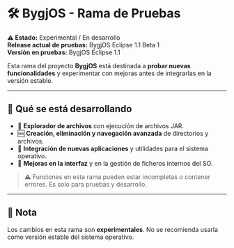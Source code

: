 # 🛠 BygjOS - Rama de Pruebas

**⚠️ Estado:** Experimental / En desarrollo  
**Release actual de pruebas:** BygjOS Eclipse 1.1 Beta 1  
**Versión en pruebas:** BygjOS Eclipse 1.1  

Esta rama del proyecto **BygjOS** está destinada a **probar nuevas funcionalidades** y experimentar con mejoras antes de integrarlas en la versión estable.

---

## 🚀 Qué se está desarrollando

- 📂 **Explorador de archivos** con ejecución de archivos JAR.  
- 🆕 **Creación, eliminación y navegación avanzada** de directorios y archivos.  
- 🧩 **Integración de nuevas aplicaciones** y utilidades para el sistema operativo.  
- 🎨 **Mejoras en la interfaz** y en la gestión de ficheros internos del SO.  

> ⚠️ Funciones en esta rama pueden estar incompletas o contener errores. Es solo para pruebas y desarrollo.

---

## 📝 Nota

Los cambios en esta rama son **experimentales**. No se recomienda usarla como versión estable del sistema operativo.  

